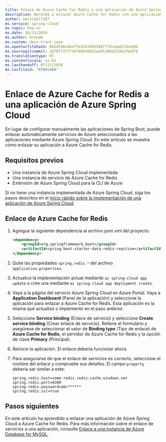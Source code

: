```yaml
---
title: Enlace de Azure Cache for Redis a una aplicación de Azure Spring Cloud
description: Aprenda a enlazar Azure Cache for Redis con una aplicación de Azure Spring Cloud
author: bmitchell287
ms.service: spring-cloud
ms.topic: how-to
ms.date: 10/31/2019
ms.author: brendm
ms.custom: devx-track-java
ms.openlocfilehash: 6bbd54be46effe324199639477f9ca4ab31bea98
ms.sourcegitcommit: 3d79f737ff34708b48dd2ae45100e2516af9ed78
ms.translationtype: HT
ms.contentlocale: es-ES
ms.lasthandoff: 07/23/2020
ms.locfileid: "87091409"
---
```

# <a name="bind-azure-cache-for-redis-to-your-azure-spring-cloud-application"></a>Enlace de Azure Cache for Redis a una aplicación de Azure Spring Cloud 

En lugar de configurar manualmente las aplicaciones de Spring Boot, puede enlazar automáticamente servicios de Azure seleccionados a las aplicaciones mediante Azure Spring Cloud. En este artículo se muestra cómo enlazar su aplicación a Azure Cache for Redis.

## <a name="prerequisites"></a>Requisitos previos

* Una instancia de Azure Spring Cloud implementada
* Una instancia de servicio de Azure Cache for Redis
* Extensión de Azure Spring Cloud para la CLI de Azure

Si no tiene una instancia implementada de Azure Spring Cloud, siga los pasos descritos en el [inicio rápido sobre la implementación de una aplicación de Azure Spring Cloud](spring-cloud-quickstart-launch-app-portal.md).

## <a name="bind-azure-cache-for-redis"></a>Enlace de Azure Cache for Redis

1. Agregue la siguiente dependencia al archivo pom.xml del proyecto:

    ```xml
    <dependency>
        <groupId>org.springframework.boot</groupId>
        <artifactId>spring-boot-starter-data-redis-reactive</artifactId>
    </dependency>
    ```
1. Quite las propiedades `spring.redis.*` del archivo `application.properties`.

1. Actualice la implementación actual mediante `az spring-cloud app update` o cree una mediante `az spring-cloud app deployment create`.

1. Vaya a la página del servicio Azure Spring Cloud en Azure Portal. Vaya a **Application Dashboard** (Panel de la aplicación) y seleccione la aplicación para enlazar a Azure Cache for Redis. Esta aplicación es la misma que actualizó o implementó en el paso anterior.

1. Seleccione **Service binding** (Enlace de servicio) y seleccione **Create service binding** (Crear enlace de servicio). Rellene el formulario y asegúrese de seleccionar el valor de **Binding type** (Tipo de enlace) de **Azure Cache for Redis**, el servidor de Azure Cache for Redis y la opción de clave **Primary** (Principal).

1. Reinicie la aplicación. El enlace debería funcionar ahora.

1. Para asegurarse de que el enlace de servicios es correcto, seleccione el nombre del enlace y compruebe sus detalles. El campo `property` debería ser similar a este:
    ```
    spring.redis.host=some-redis.redis.cache.windows.net
    spring.redis.port=6380
    spring.redis.password=abc******
    spring.redis.ssl=true
    ```

## <a name="next-steps"></a>Pasos siguientes

En este artículo ha aprendido a enlazar una aplicación de Azure Spring Cloud a Azure Cache for Redis. Para más información sobre el enlace de servicios a una aplicación, consulte [Enlace a una instancia de Azure Database for MySQL](spring-cloud-tutorial-bind-mysql.md).
